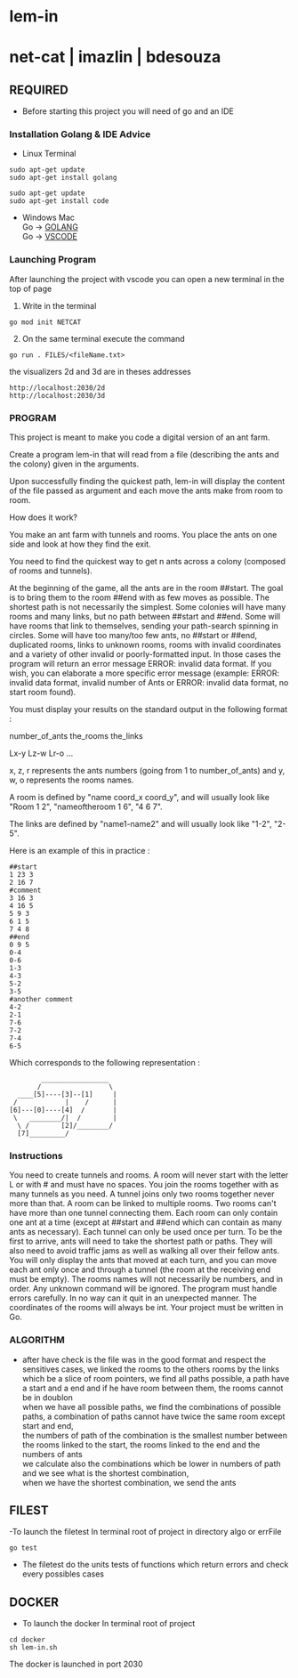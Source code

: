 # lem-in

# net-cat | imazlin | bdesouza

## REQUIRED

- Before starting this project you will need of go and an IDE
### Installation Golang & IDE Advice
- Linux Terminal
```
sudo apt-get update
sudo apt-get install golang

sudo apt-get update
sudo apt-get install code
```
- Windows Mac  
Go -> [GOLANG](https://go.dev/doc/install)  
Go -> [VSCODE](https://code.visualstudio.com/download)

### Launching Program
After launching the project with vscode you can open
a new terminal in the top of page  
1. Write in the terminal 
```
go mod init NETCAT
```
2. On the same terminal execute the command
```
go run . FILES/<fileName.txt>
```
the visualizers 2d and 3d are in theses addresses
```
http://localhost:2030/2d
http://localhost:2030/3d
```


### PROGRAM

This project is meant to make you code a digital version of an ant farm.

Create a program lem-in that will read from a file (describing the ants and the colony) given in the arguments.

Upon successfully finding the quickest path, lem-in will display the content of the file passed as argument and each move the ants make from room to room.

How does it work?

You make an ant farm with tunnels and rooms.
You place the ants on one side and look at how they find the exit.

You need to find the quickest way to get n ants across a colony (composed of rooms and tunnels).

At the beginning of the game, all the ants are in the room ##start. The goal is to bring them to the room ##end with as few moves as possible.
The shortest path is not necessarily the simplest.
Some colonies will have many rooms and many links, but no path between ##start and ##end.
Some will have rooms that link to themselves, sending your path-search spinning in circles. Some will have too many/too few ants, no ##start or ##end, duplicated rooms, links to unknown rooms, rooms with invalid coordinates and a variety of other invalid or poorly-formatted input. In those cases the program will return an error message ERROR: invalid data format. If you wish, you can elaborate a more specific error message (example: ERROR: invalid data format, invalid number of Ants or ERROR: invalid data format, no start room found).

You must display your results on the standard output in the following format :

number_of_ants
the_rooms
the_links

Lx-y Lz-w Lr-o ...

x, z, r represents the ants numbers (going from 1 to number_of_ants) and y, w, o represents the rooms names.

A room is defined by "name coord_x coord_y", and will usually look like "Room 1 2", "nameoftheroom 1 6", "4 6 7".

The links are defined by "name1-name2" and will usually look like "1-2", "2-5".

Here is an example of this in practice :
```
##start
1 23 3
2 16 7
#comment
3 16 3
4 16 5
5 9 3
6 1 5
7 4 8
##end
0 9 5
0-4
0-6
1-3
4-3
5-2
3-5
#another comment
4-2
2-1
7-6
7-2
7-4
6-5
```
Which corresponds to the following representation :
```
        _________________
       /                 \
  ____[5]----[3]--[1]     |
 /            |    /      |
[6]---[0]----[4]  /       |
 \   ________/|  /        |
  \ /        [2]/________/
  [7]_________/
```
### Instructions

You need to create tunnels and rooms.
A room will never start with the letter L or with # and must have no spaces.
You join the rooms together with as many tunnels as you need.
A tunnel joins only two rooms together never more than that.
A room can be linked to multiple rooms.
Two rooms can't have more than one tunnel connecting them.
Each room can only contain one ant at a time (except at ##start and ##end which can contain as many ants as necessary).
Each tunnel can only be used once per turn.
To be the first to arrive, ants will need to take the shortest path or paths. They will also need to avoid traffic jams as well as walking all over their fellow ants.
You will only display the ants that moved at each turn, and you can move each ant only once and through a tunnel (the room at the receiving end must be empty).
The rooms names will not necessarily be numbers, and in order.
Any unknown command will be ignored.
The program must handle errors carefully. In no way can it quit in an unexpected manner.
The coordinates of the rooms will always be int.
Your project must be written in Go.


### ALGORITHM
- after have check is the file was in the good format and respect the sensitives cases, we linked the rooms to the others rooms by the links  
which be a slice of room pointers, we find all paths possible, a path have a start and a end and if he have room between them, the rooms cannot be in doublon  
when we have all possible paths, we find the combinations of possible paths, a combination of paths cannot have twice the same room except start and end,  
the numbers of path of the combination is the smallest number between the rooms linked to the start, the rooms linked to the end and the numbers of ants  
we calculate also the combinations which be lower in numbers of path and we see what is the shortest combination,   
when we have the shortest combination, we send the ants   


## FILEST
-To launch the filetest In terminal root of project in directory algo or errFile
```
go test
```

- The filetest do the units tests of functions which return errors and check every possibles cases

## DOCKER

- To launch the docker In terminal root of project
```
cd docker
sh lem-in.sh
```

The docker is launched in port 2030